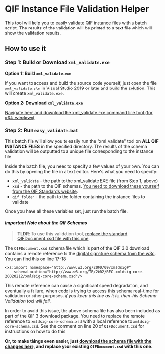 # QIF Instance File Validation Helper

This tool will help you to easily validate QIF instance files with a batch script. The results of the validation will be printed to a text file which will show the validation results. 

## How to use it

### Step 1: Build or Download `xml_validate.exe`

**Option 1: Build `xml_validate.exe`**

If you want to access and build the source code yourself, just open the file `xml_validate.sln` in Visual Studio 2019 or later and build the solution. This will create `xml_validate.exe`. 

**Option 2: Download `xml_validate.exe`**

[Navigate here and download the xml_validate.exe command line tool (for x64-windows)](https://github.com/QualityInformationFramework/qif-validation-tools/releases/tag/v1.0)

### Step 2: Run `easy_validate.bat`

This batch file will allow you to easily run the "xml_validate" tool on **ALL QIF INSTANCE FILES** in the specified directory. The results of the schema validation will be outputted to a unique file corresponding to the instance file. 

Inside the batch file, you need to specify a few values of your own. You can do this by opening the file in a text editor. Here's what you need to specify: 

* `xml_validate` - the path to the xml_validate EXE file (from Step 1, above)
* `xsd` - the path to the QIF schemas. [You need to download these yourself from the QIF Standards website](https://www.qifstandards.org/). 
* `qif_folder` - the path to the folder containing the instance files to validate

Once you have all these variables set, just run the batch file.

#### _Important Note about the QIF Schemas_

> **TLDR**: To use this validation tool, [replace the standard QIFDocument.xsd file with this one](https://github.com/QualityInformationFramework/qif-validation-tools/blob/master/Schema%20Validation%20Tool/QIFDocument.xsd). 

The `QIFDocument.xsd` schema file which is part of the QIF 3.0 download contains a remote reference to the [digital signature schema from the w3c](https://www.w3.org/TR/2002/REC-xmldsig-core-20020212/). You can find this on line 17-18: 

```
<xs:import namespace="http://www.w3.org/2000/09/xmldsig#"
    schemaLocation="http://www.w3.org/TR/2002/REC-xmldsig-core-20020212/xmldsig-core-schema.xsd"/>
```

This remote reference can cause a significant speed degradation, and eventually a failure, when code is trying to access this schema real-time for validation or other purposes. *If you keep this line as it is, then this Schema Validation tool will fail.* 

In order to avoid this issue, the above schema file has also been included as part of the QIF 3 download package. You need to replace the remote reference to `xmldsig-core-schema.xsd` with a local reference to `xmldsig-core-schema.xsd`. See the comment on line 20 of `QIFDocument.xsd` for instructions on how to do this. 

**Or, to make things even easier, just [download the schema file with the changes here,](https://github.com/QualityInformationFramework/qif-validation-tools/blob/master/Schema%20Validation%20Tool/QIFDocument.xsd) and replace your existing `QIFDocument.xsd` with this one.** 